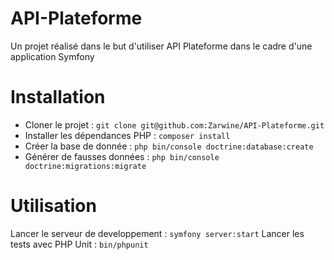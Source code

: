 # API-Plateforme
Un projet réalisé dans le but d'utiliser API Plateforme dans le cadre d'une application Symfony

# Installation
- Cloner le projet : `git clone git@github.com:Zarwine/API-Plateforme.git`
- Installer les dépendances PHP : `composer install`
- Créer la base de donnée : `php bin/console doctrine:database:create`
- Générer de fausses données : `php bin/console doctrine:migrations:migrate`

# Utilisation
Lancer le serveur de developpement : `symfony server:start`
Lancer les tests avec PHP Unit : `bin/phpunit`
